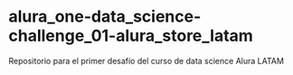 # alura_one-data_science-challenge_01-alura_store_latam
Repositorio para el primer desafío del curso de data science Alura LATAM
